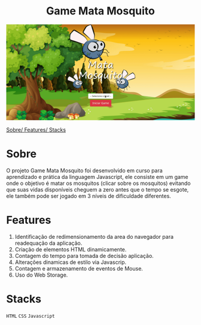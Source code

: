 <h1 align="center">Game Mata Mosquito</h1>



<img src="./imagens/mata-mosquito.gif"/>

<a href="#sobre" >Sobre/ </a>
<a href="#features" >Features/ </a>
<a href="#Stacks" >Stacks</a>



# Sobre

O projeto Game Mata Mosquito foi desenvolvido em curso para aprendizado e prática da linguagem Javascript, ele consiste em um game onde o objetivo é matar os mosquitos (clicar sobre os mosquitos) evitando que suas vidas disponíveis cheguem a zero antes que o tempo se esgote, ele também pode ser jogado em 3 níveis de dificuldade diferentes.


# Features

1. Identificação de redimensionamento da area do navegador para readequação da aplicação.
2. Criação de elementos HTML dinamicamente.
3. Contagem do tempo para tomada de decisão aplicação.
4. Alterações dinamicas de estilo via Javascrip.
5. Contagem e armazenamento de eventos de Mouse.
6. Uso do Web Storage.


# Stacks 
`HTML`
`CSS`
`Javascript`

